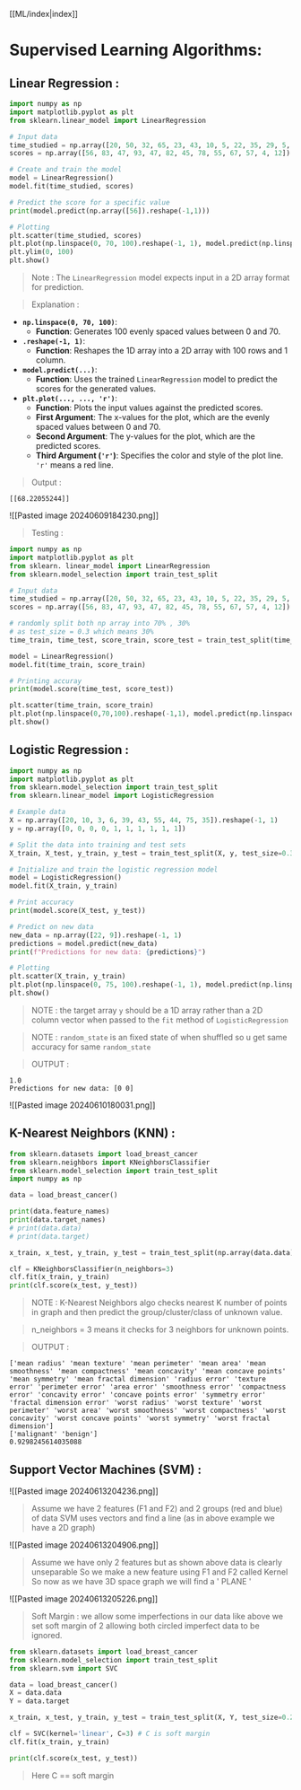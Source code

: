 [[ML/index|index]]

# Supervised Learning Algorithms:

## Linear Regression :
```python
import numpy as np
import matplotlib.pyplot as plt
from sklearn.linear_model import LinearRegression

# Input data
time_studied = np.array([20, 50, 32, 65, 23, 43, 10, 5, 22, 35, 29, 5, 56]).reshape(-1, 1)
scores = np.array([56, 83, 47, 93, 47, 82, 45, 78, 55, 67, 57, 4, 12]).reshape(-1, 1)

# Create and train the model
model = LinearRegression()
model.fit(time_studied, scores)

# Predict the score for a specific value
print(model.predict(np.array([56]).reshape(-1,1)))  

# Plotting
plt.scatter(time_studied, scores)
plt.plot(np.linspace(0, 70, 100).reshape(-1, 1), model.predict(np.linspace(0, 70, 100).reshape(-1, 1)), 'r')
plt.ylim(0, 100)
plt.show()
```

> Note : 
> The `LinearRegression` model expects input in a 2D array format for prediction.

> Explanation :
- **`np.linspace(0, 70, 100)`**:
    - **Function**: Generates 100 evenly spaced values between 0 and 70.
- **`.reshape(-1, 1)`**:
    - **Function**: Reshapes the 1D array into a 2D array with 100 rows and 1 column.
- **`model.predict(...)`**:
	- **Function**: Uses the trained `LinearRegression` model to predict the scores for the generated values.
- **`plt.plot(..., ..., 'r')`**:
	- **Function**: Plots the input values against the predicted scores.
	- **First Argument**: The x-values for the plot, which are the evenly spaced values between 0 and 70.
	- **Second Argument**: The y-values for the plot, which are the predicted scores.
	- **Third Argument (`'r'`)**: Specifies the color and style of the plot line. `'r'` means a red line.

> Output :
```
[[68.22055244]]
```
![[Pasted image 20240609184230.png]]

> Testing :
```python
import numpy as np
import matplotlib.pyplot as plt
from sklearn. linear_model import LinearRegression 
from sklearn.model_selection import train_test_split 

# Input data
time_studied = np.array([20, 50, 32, 65, 23, 43, 10, 5, 22, 35, 29, 5, 56]).reshape(-1, 1)
scores = np.array([56, 83, 47, 93, 47, 82, 45, 78, 55, 67, 57, 4, 12]).reshape(-1, 1)

# randomly split both np array into 70% , 30% 
# as test_size = 0.3 which means 30%
time_train, time_test, score_train, score_test = train_test_split(time_studied, scores, test_size = 0.3)

model = LinearRegression()
model.fit(time_train, score_train)

# Printing accuray
print(model.score(time_test, score_test))

plt.scatter(time_train, score_train) 
plt.plot(np.linspace(0,70,100).reshape(-1,1), model.predict(np.linspace(0,70,100).reshape(-1,1)), 'r')
plt.show()
```


## Logistic Regression :
```python
import numpy as np
import matplotlib.pyplot as plt
from sklearn.model_selection import train_test_split
from sklearn.linear_model import LogisticRegression

# Example data
X = np.array([20, 10, 3, 6, 39, 43, 55, 44, 75, 35]).reshape(-1, 1)
y = np.array([0, 0, 0, 0, 1, 1, 1, 1, 1, 1])

# Split the data into training and test sets
X_train, X_test, y_train, y_test = train_test_split(X, y, test_size=0.3, random_state=42)

# Initialize and train the logistic regression model
model = LogisticRegression()
model.fit(X_train, y_train)

# Print accuracy
print(model.score(X_test, y_test))

# Predict on new data
new_data = np.array([22, 9]).reshape(-1, 1)
predictions = model.predict(new_data)
print(f"Predictions for new data: {predictions}")

# Plotting
plt.scatter(X_train, y_train)
plt.plot(np.linspace(0, 75, 100).reshape(-1, 1), model.predict(np.linspace(0, 75, 100).reshape(-1, 1)), 'r')
plt.show()

```

> NOTE : the target array `y` should be a 1D array rather than a 2D column vector when passed to the `fit` method of `LogisticRegression`

> NOTE : `random_state` is an fixed state of when shuffled so u get same accuracy for same `random_state` 

> OUTPUT : 
```
1.0
Predictions for new data: [0 0]
```
![[Pasted image 20240610180031.png]]

## K-Nearest Neighbors (KNN) :
```python
from sklearn.datasets import load_breast_cancer
from sklearn.neighbors import KNeighborsClassifier
from sklearn.model_selection import train_test_split
import numpy as np

data = load_breast_cancer()

print(data.feature_names)
print(data.target_names)
# print(data.data)
# print(data.target)

x_train, x_test, y_train, y_test = train_test_split(np.array(data.data), np.array (data.target), test_size=0.2, random_state=42)

clf = KNeighborsClassifier(n_neighbors=3)
clf.fit(x_train, y_train)
print(clf.score(x_test, y_test))
```

> NOTE : K-Nearest Neighbors algo checks nearest K number of points in graph and then predict the group/cluster/class of unknown value.

> n_neighbors = 3 means it checks for 3 neighbors for unknown points. 

> OUTPUT : 
```
['mean radius' 'mean texture' 'mean perimeter' 'mean area' 'mean smoothness' 'mean compactness' 'mean concavity' 'mean concave points' 'mean symmetry' 'mean fractal dimension' 'radius error' 'texture error' 'perimeter error' 'area error' 'smoothness error' 'compactness error' 'concavity error' 'concave points error' 'symmetry error' 'fractal dimension error' 'worst radius' 'worst texture' 'worst perimeter' 'worst area' 'worst smoothness' 'worst compactness' 'worst concavity' 'worst concave points' 'worst symmetry' 'worst fractal dimension'] 
['malignant' 'benign'] 
0.9298245614035088
```


## Support Vector Machines (SVM) :
![[Pasted image 20240613204236.png]]
> Assume we have 2 features (F1 and F2) and 2 groups (red and blue) of data 
> SVM uses vectors and find a line (as in above example we have a 2D graph) 

![[Pasted image 20240613204906.png]]
> Assume we have only 2 features but as shown above data is clearly unseparable
> So we make a new feature using F1 and F2 called Kernel 
> So now as we have 3D space graph we will find a ' PLANE '

![[Pasted image 20240613205226.png]]
> Soft Margin : we allow some imperfections in our data like above we set soft margin of 2 allowing both circled imperfect data to be ignored.

```python
from sklearn.datasets import load_breast_cancer
from sklearn.model_selection import train_test_split
from sklearn.svm import SVC

data = load_breast_cancer()
X = data.data
Y = data.target

x_train, x_test, y_train, y_test = train_test_split(X, Y, test_size=0.2)

clf = SVC(kernel='linear', C=3) # C is soft margin
clf.fit(x_train, y_train)

print(clf.score(x_test, y_test))
```

> Here C == soft margin

